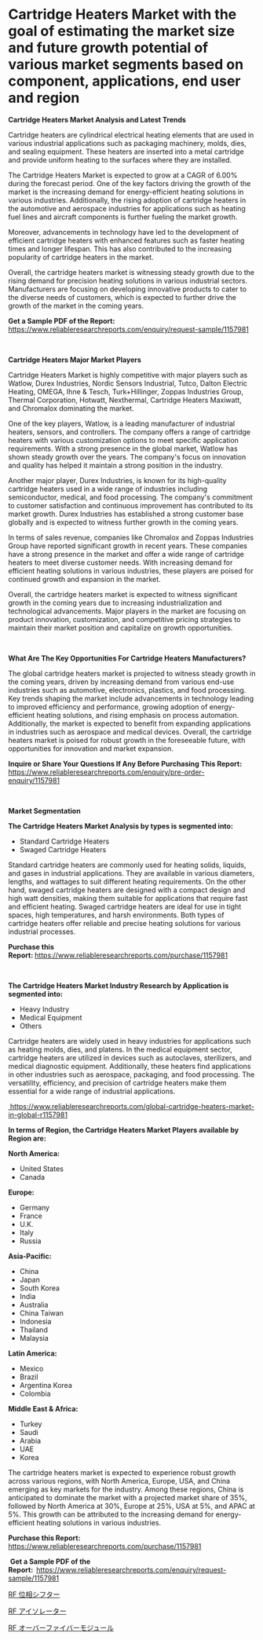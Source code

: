 <p><h1>Cartridge Heaters Market with the goal of estimating the market size and future growth potential of various market segments based on component, applications, end user and region</h1></p><p><strong>Cartridge Heaters Market Analysis and Latest Trends</strong></p>
<p><p>Cartridge heaters are cylindrical electrical heating elements that are used in various industrial applications such as packaging machinery, molds, dies, and sealing equipment. These heaters are inserted into a metal cartridge and provide uniform heating to the surfaces where they are installed.</p><p>The Cartridge Heaters Market is expected to grow at a CAGR of 6.00% during the forecast period. One of the key factors driving the growth of the market is the increasing demand for energy-efficient heating solutions in various industries. Additionally, the rising adoption of cartridge heaters in the automotive and aerospace industries for applications such as heating fuel lines and aircraft components is further fueling the market growth.</p><p>Moreover, advancements in technology have led to the development of efficient cartridge heaters with enhanced features such as faster heating times and longer lifespan. This has also contributed to the increasing popularity of cartridge heaters in the market.</p><p>Overall, the cartridge heaters market is witnessing steady growth due to the rising demand for precision heating solutions in various industrial sectors. Manufacturers are focusing on developing innovative products to cater to the diverse needs of customers, which is expected to further drive the growth of the market in the coming years.</p></p>
<p><strong>Get a Sample PDF of the Report:&nbsp;</strong> <a href="https://www.reliableresearchreports.com/enquiry/request-sample/1157981">https://www.reliableresearchreports.com/enquiry/request-sample/1157981</a></p>
<p>&nbsp;</p>
<p><strong>Cartridge Heaters Major Market Players</strong></p>
<p><p>Cartridge Heaters Market is highly competitive with major players such as Watlow, Durex Industries, Nordic Sensors Industrial, Tutco, Dalton Electric Heating, OMEGA, Ihne & Tesch, Turk+Hillinger, Zoppas Industries Group, Thermal Corporation, Hotwatt, Nexthermal, Cartridge Heaters Maxiwatt, and Chromalox dominating the market.</p><p>One of the key players, Watlow, is a leading manufacturer of industrial heaters, sensors, and controllers. The company offers a range of cartridge heaters with various customization options to meet specific application requirements. With a strong presence in the global market, Watlow has shown steady growth over the years. The company's focus on innovation and quality has helped it maintain a strong position in the industry.</p><p>Another major player, Durex Industries, is known for its high-quality cartridge heaters used in a wide range of industries including semiconductor, medical, and food processing. The company's commitment to customer satisfaction and continuous improvement has contributed to its market growth. Durex Industries has established a strong customer base globally and is expected to witness further growth in the coming years.</p><p>In terms of sales revenue, companies like Chromalox and Zoppas Industries Group have reported significant growth in recent years. These companies have a strong presence in the market and offer a wide range of cartridge heaters to meet diverse customer needs. With increasing demand for efficient heating solutions in various industries, these players are poised for continued growth and expansion in the market.</p><p>Overall, the cartridge heaters market is expected to witness significant growth in the coming years due to increasing industrialization and technological advancements. Major players in the market are focusing on product innovation, customization, and competitive pricing strategies to maintain their market position and capitalize on growth opportunities.</p></p>
<p>&nbsp;</p>
<p><strong>What Are The Key Opportunities For Cartridge Heaters Manufacturers?</strong></p>
<p><p>The global cartridge heaters market is projected to witness steady growth in the coming years, driven by increasing demand from various end-use industries such as automotive, electronics, plastics, and food processing. Key trends shaping the market include advancements in technology leading to improved efficiency and performance, growing adoption of energy-efficient heating solutions, and rising emphasis on process automation. Additionally, the market is expected to benefit from expanding applications in industries such as aerospace and medical devices. Overall, the cartridge heaters market is poised for robust growth in the foreseeable future, with opportunities for innovation and market expansion.</p></p>
<p><strong>Inquire or Share Your Questions If Any Before Purchasing This Report:</strong> <a href="https://www.reliableresearchreports.com/enquiry/pre-order-enquiry/1157981">https://www.reliableresearchreports.com/enquiry/pre-order-enquiry/1157981</a></p>
<p>&nbsp;</p>
<p><strong>Market Segmentation</strong></p>
<p><strong>The Cartridge Heaters Market Analysis by types is segmented into:</strong></p>
<p><ul><li>Standard Cartridge Heaters</li><li>Swaged Cartridge Heaters</li></ul></p>
<p><p>Standard cartridge heaters are commonly used for heating solids, liquids, and gases in industrial applications. They are available in various diameters, lengths, and wattages to suit different heating requirements. On the other hand, swaged cartridge heaters are designed with a compact design and high watt densities, making them suitable for applications that require fast and efficient heating. Swaged cartridge heaters are ideal for use in tight spaces, high temperatures, and harsh environments. Both types of cartridge heaters offer reliable and precise heating solutions for various industrial processes.</p></p>
<p><strong>Purchase this Report:&nbsp;</strong><a href="https://www.reliableresearchreports.com/purchase/1157981">https://www.reliableresearchreports.com/purchase/1157981</a></p>
<p>&nbsp;</p>
<p><strong>The Cartridge Heaters Market Industry Research by Application is segmented into:</strong></p>
<p><ul><li>Heavy Industry</li><li>Medical Equipment</li><li>Others</li></ul></p>
<p><p>Cartridge heaters are widely used in heavy industries for applications such as heating molds, dies, and platens. In the medical equipment sector, cartridge heaters are utilized in devices such as autoclaves, sterilizers, and medical diagnostic equipment. Additionally, these heaters find applications in other industries such as aerospace, packaging, and food processing. The versatility, efficiency, and precision of cartridge heaters make them essential for a wide range of industrial applications.</p></p>
<p><a href="https://www.reliableresearchreports.com/global-cartridge-heaters-market-in-global-r1157981">&nbsp;https://www.reliableresearchreports.com/global-cartridge-heaters-market-in-global-r1157981</a></p>
<p><strong>In terms of Region, the Cartridge Heaters Market Players available by Region are:</strong></p>
<p>
    <p> <strong> North America: </strong>
        <ul>
            <li>United States</li>
            <li>Canada</li>
        </ul>
        </p> 
    <p> <strong> Europe: </strong>
        <ul>
            <li>Germany</li>
            <li>France</li>
            <li>U.K.</li>
            <li>Italy</li>
            <li>Russia</li>
        </ul>
        </p> 
    <p> <strong> Asia-Pacific: </strong>
        <ul>
            <li>China</li>
            <li>Japan</li>
            <li>South Korea</li>
            <li>India</li>
            <li>Australia</li>
            <li>China Taiwan</li>
            <li>Indonesia</li>
            <li>Thailand</li>
            <li>Malaysia</li>
        </ul>
        </p> 
    <p> <strong> Latin America: </strong>
        <ul>
            <li>Mexico</li>
            <li>Brazil</li>
            <li>Argentina Korea</li>
            <li>Colombia</li>
        </ul>
        </p> 
    <p> <strong> Middle East & Africa: </strong>
        <ul>
            <li>Turkey</li>
            <li>Saudi</li>
            <li>Arabia</li>
            <li>UAE</li>
            <li>Korea</li>
        </ul>
    </p>
    </p>
<p><p>The cartridge heaters market is expected to experience robust growth across various regions, with North America, Europe, USA, and China emerging as key markets for the industry. Among these regions, China is anticipated to dominate the market with a projected market share of 35%, followed by North America at 30%, Europe at 25%, USA at 5%, and APAC at 5%. This growth can be attributed to the increasing demand for energy-efficient heating solutions in various industries.</p></p>
<p><strong>Purchase this Report: </strong><a href="https://www.reliableresearchreports.com/purchase/1157981">https://www.reliableresearchreports.com/purchase/1157981</a></p>
<p>&nbsp;<strong>Get a Sample PDF of the Report:&nbsp;&nbsp;</strong><a href="https://www.reliableresearchreports.com/enquiry/request-sample/1157981">https://www.reliableresearchreports.com/enquiry/request-sample/1157981</a></p>
<p><strong></strong></p>
<p><p><a href="https://github.com/laurenreichert/Market-Research-Report-List-1/blob/main/250805121468.md">RF 位相シフター</a></p><p><a href="https://github.com/vtbvgl20191192/Market-Research-Report-List-1/blob/main/416798121467.md">RF アイソレーター</a></p><p><a href="https://github.com/RodHoppe07/Market-Research-Report-List-1/blob/main/991925021469.md">RF オーバーファイバーモジュール</a></p></p>